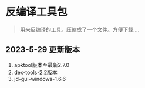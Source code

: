# 反编译工具包
> 用来反编译的工具。压缩成了一个文件。方便下载....
## 2023-5-29 更新版本
1. apktool版本至最新2.7.0 
2. dex-tools-2.2版本
3. jd-gui-windows-1.6.6

